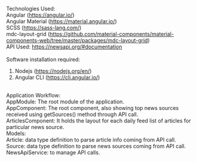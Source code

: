 Technologies Used: </br>
Angular (https://angular.io/) </br>
Angular Material (https://material.angular.io/)</br>
SCSS (https://sass-lang.com/)</br>
mdc-layout-grid (https://github.com/material-components/material-components-web/tree/master/packages/mdc-layout-grid)</br>
API Used: https://newsapi.org/#documentation</br>
</br>
Software installation required:</br>
1.	Nodejs (https://nodejs.org/en/)</br>
2.	Angular CLI (https://cli.angular.io/)</br>
</br>
Application Workflow:</br>
AppModule: The root module of the application.</br>
AppComponent: The root component, also showing top news sources received using getSources() method through API call.	</br>
ArticlesComponent: It holds the layout for each daily feed list of articles for particular news source.</br>
Models: </br>
Article: data type definition to parse article info coming from API call.</br>
Source: data type definition to parse news sources coming from API call.</br>
NewsApiService:  to manage API calls.
